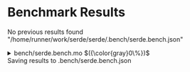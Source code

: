 # Benchmark Results


No previous results found "/home/runner/work/serde/serde/.bench/serde.bench.json"

<details>

<summary>bench/serde.bench.mo $({\color{gray}0\%})$</summary>

### Benchmarking Serde

_Benchmarking the performance with 10k calls_


Instructions: ${\color{gray}0\\%}$
Heap: ${\color{gray}0\\%}$
Stable Memory: ${\color{gray}0\\%}$
Garbage Collection: ${\color{gray}0\\%}$


**Instructions**

|                                     |    decode() |      encode() |
| :---------------------------------- | ----------: | ------------: |
| Serde: One Shot                     | 370_326_268 | 1_450_634_915 |
| Serde: One Shot sans type inference | 464_058_702 | 1_055_977_484 |
| Motoko (to_candid(), from_candid()) |  33_969_802 |     9_645_870 |


**Heap**

|                                     |  decode() |   encode() |
| :---------------------------------- | --------: | ---------: |
| Serde: One Shot                     | -6.15 MiB |  12.18 MiB |
| Serde: One Shot sans type inference | -3.44 MiB |    9.9 MiB |
| Motoko (to_candid(), from_candid()) | 644.9 KiB | 603.85 KiB |


**Garbage Collection**

|                                     |  decode() |  encode() |
| :---------------------------------- | --------: | --------: |
| Serde: One Shot                     | 28.08 MiB | 59.79 MiB |
| Serde: One Shot sans type inference | 29.84 MiB | 27.79 MiB |
| Motoko (to_candid(), from_candid()) |       0 B |       0 B |


</details>
Saving results to .bench/serde.bench.json
